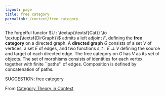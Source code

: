 ```yaml
---
layout: page
title: free category
permalink: /context/free_category
---
```

 The forgetful functor $U : \textup{\textsf{Cat}} \to \textup{\textsf{DirGraph}}$ admits a left adjoint $F$, defining the **free category** on a directed graph. A **directed graph** $G$ consists of a set $V$ of vertices, a set $E$ of edges, and two functions $s,t : E \rightrightarrows V$ defining the source and target of each directed edge. The free category on $G$ has $V$ as its set of objects. The set of morphisms consists of identities for each vertex together with finite ``paths'' of edges. Composition is defined by concatenation of paths.

SUGGESTION: free category

From [Category Theory in Context](https://mathgloss.github.io/MathGloss/context.html)